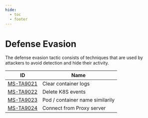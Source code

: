 ```yaml
---
hide:
  - toc
  - footer
---
```


# Defense Evasion

The defense evasion tactic consists of techniques that are used by attackers to avoid detection and hide their activity.

|ID|Name|
|--|----|
|[MS-TA9021](../../techniques/Clear%20container%20logs.md)|Clear container logs|
|[MS-TA9022](../../techniques/Delete%20K8S%20events.md)|Delete K8S events|
|[MS-TA9023](../../techniques/Pod%20or%20container%20name%20similarily.md)|Pod / container name similarily|
|[MS-TA9024](../../techniques/Connect%20from%20Proxy%20server.md)|Connect from Proxy server|